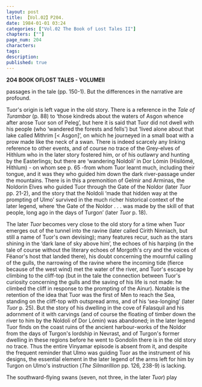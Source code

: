 ```yaml
---
layout: post
title: 【Vol.02】P204.
date: 1984-01-01 03:24
categories: ["Vol.02 The Book of Lost Tales II"]
chapters: [""]
page_num: 204
characters: 
tags: 
description: 
published: true
---
```


<p style="text-indent: 0;">
<B>2O4 BOOK OFLOST TALES - VOLUMEII</B>
</p>

passages in the tale (pp. 150-1). But the differences in the narrative are profound.

Tuor's origin is left vague in the old story. There is a reference in the <I>Tale of Turambar</I> (p. 88) to ‘those kindreds about the waters of Asgon whence after arose Tuor son of Peleg’, but here it is said that Tuor did not dwell with his people (who ‘wandered the forests and fells') but ‘lived alone about that lake called Mithrim [< Asgon]’, on which he journeyed in a small boat with a prow made like the neck of a swan. There is indeed scarcely any linking reference to other events, and of course no trace of the Grey-elves of Hithlum who in the later story fostered him, or of his outlawry and hunting by the Easterlings; but there are ‘wandering Noldoli’ in Dor Lómin (Hisilómë, Hithlum) - on whom see p. 65 -from whom Tuor learnt much, including their tongue, and it was they who guided him down the dark river-passage under the mountains. There is in this a premonition of Gelmir and Arminas, the Noldorin Elves who guided Tuor through the Gate of the Noldor (later <I>Tuor</I> pp. 21-2), and the story that the Noldoli ‘made that hidden way at the prompting of Ulmo’ survived in the much richer historical context of the later legend, where ‘the Gate of the Noldor . . . was made by the skill of that people, long ago in the days of Turgon’ (later <I>Tuor</I> p. 18).

The later <I>Tuor</I> becomes very close to the old story for a time when Tuor emerges out of the tunnel into the ravine (later called Cirith Ninniach, but still a name of Tuor's own devising); many features recur, such as the stars shining in the ‘dark lane of sky above him’, the echoes of his harping (in the tale of course without the literary echoes of Morgoth's cry and the voices of Fëanor's host that landed there), his doubt concerning the mournful calling of the gulls, the narrowing of the ravine where the incoming tide (fierce because of the west wind) met the water of the river, and Tuor's escape by climbing to the cliff-top (but in the tale the connection between Tuor's curiosity concerning the gulls and the saving of his life is not made: he climbed the cliff in response to the prompting of the Ainur). Notable is the retention of the idea that Tuor was the first of Men to reach the Sea, standing on the cliff-top with outspread arms, and of his ‘sea-longing’ (later <I>Tuor</I> p. 25). But the story of his dwelling in the cove of Falasquil and his adornment of it with carvings (and of course the floating of timber down the river to him by the Noldoli of Dor Lómin) was abandoned; in the later legend Tuor finds on the coast ruins of the ancient harbour-works of the Noldor from the days of Turgon's lordship in Nevrast, and of Turgon's former dwelling in these regions before he went to Gondolin there is in the old story no trace. Thus the entire Vinyamar episode is absent from it, and despite the frequent reminder that Ulmo was guiding Tuor as the instrument of his designs, the essential element in the later legend of the arms left for him by Turgon on Ulmo's instruction (<I>The Silmarillion</I> pp. 126, 238-9) is lacking.

The southward-flying swans (seven, not three, in the later <I>Tuor</I>) play

